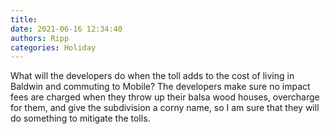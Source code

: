 ```yaml
---
title: 
date: 2021-06-16 12:34:40
authors: Ripp
categories: Holiday
---
```


 What will the developers do when the toll adds to the cost of living in Baldwin and commuting to Mobile?  The developers make sure no impact fees are charged when they throw up their balsa wood houses, overcharge for them, and give the subdivision a corny name,  so I am sure that they will do something to mitigate the tolls.